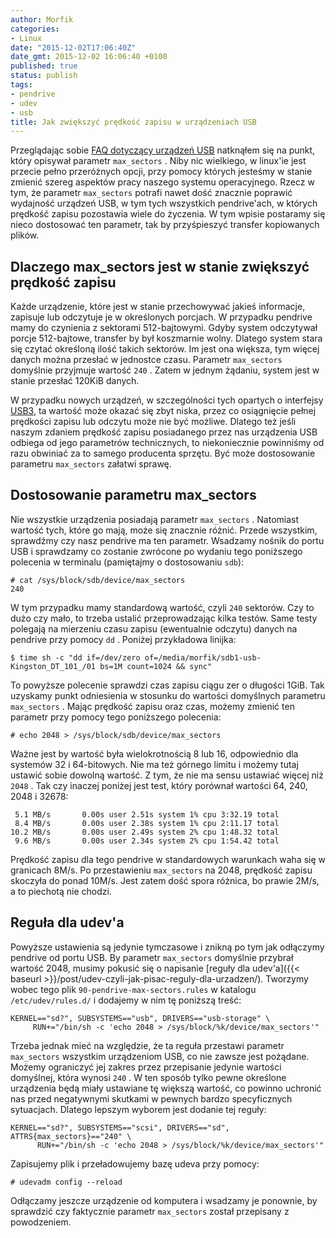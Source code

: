 ```yaml
---
author: Morfik
categories:
- Linux
date: "2015-12-02T17:06:40Z"
date_gmt: 2015-12-02 16:06:40 +0100
published: true
status: publish
tags:
- pendrive
- udev
- usb
title: Jak zwiększyć prędkość zapisu w urządzeniach USB
---
```


Przeglądając sobie [FAQ dotyczący urządzeń USB](http://www.linux-usb.org/FAQ.html) natknąłem się na
punkt, który opisywał parametr `max_sectors` . Niby nic wielkiego, w linux'ie jest przecie pełno
przeróżnych opcji, przy pomocy których jesteśmy w stanie zmienić szereg aspektów pracy naszego
systemu operacyjnego. Rzecz w tym, że parametr `max_sectors` potrafi nawet dość znacznie poprawić
wydajność urządzeń USB, w tym tych wszystkich pendrive'ach, w których prędkość zapisu pozostawia
wiele do życzenia. W tym wpisie postaramy się nieco dostosować ten parametr, tak by przyśpieszyć
transfer kopiowanych plików.

<!--more-->
## Dlaczego max\_sectors jest w stanie zwiększyć prędkość zapisu

Każde urządzenie, które jest w stanie przechowywać jakieś informacje, zapisuje lub odczytuje je w
określonych porcjach. W przypadku pendrive mamy do czynienia z sektorami 512-bajtowymi. Gdyby system
odczytywał porcje 512-bajtowe, transfer by był koszmarnie wolny. Dlatego system stara się czytać
określoną ilość takich sektorów. Im jest ona większa, tym więcej danych można przesłać w jednostce
czasu. Parametr `max_sectors` domyślnie przyjmuje wartość `240` . Zatem w jednym żądaniu, system
jest w stanie przesłać 120KiB danych.

W przypadku nowych urządzeń, w szczególności tych opartych o interfejsy
[USB3](https://pl.wikipedia.org/wiki/Universal_Serial_Bus), ta wartość może okazać się zbyt niska,
przez co osiągnięcie pełnej prędkości zapisu lub odczytu może nie być możliwe. Dlatego też jeśli
naszym zdaniem prędkość zapisu posiadanego przez nas urządzenia USB odbiega od jego parametrów
technicznych, to niekoniecznie powinniśmy od razu obwiniać za to samego producenta sprzętu. Być może
dostosowanie parametru `max_sectors` załatwi sprawę.

## Dostosowanie parametru max\_sectors

Nie wszystkie urządzenia posiadają parametr `max_sectors` . Natomiast wartość tych, które go mają,
może się znacznie różnić. Przede wszystkim, sprawdźmy czy nasz pendrive ma ten parametr. Wsadzamy
nośnik do portu USB i sprawdzamy co zostanie zwrócone po wydaniu tego poniższego polecenia w
terminalu (pamiętajmy o dostosowaniu `sdb`):

    # cat /sys/block/sdb/device/max_sectors
    240

W tym przypadku mamy standardową wartość, czyli `240` sektorów. Czy to dużo czy mało, to trzeba
ustalić przeprowadzając kilka testów. Same testy polegają na mierzeniu czasu zapisu (ewentualnie
odczytu) danych na pendrive przy pomocy `dd` . Poniżej przykładowa
    linijka:

    $ time sh -c "dd if=/dev/zero of=/media/morfik/sdb1-usb-Kingston_DT_101_/01 bs=1M count=1024 && sync"

To powyższe polecenie sprawdzi czas zapisu ciągu zer o długości 1GiB. Tak uzyskamy punkt odniesienia
w stosunku do wartości domyślnych parametru `max_sectors` . Mając prędkość zapisu oraz czas, możemy
zmienić ten parametr przy pomocy tego poniższego polecenia:

    # echo 2048 > /sys/block/sdb/device/max_sectors

Ważne jest by wartość była wielokrotnością 8 lub 16, odpowiednio dla systemów 32 i 64-bitowych. Nie
ma też górnego limitu i możemy tutaj ustawić sobie dowolną wartość. Z tym, że nie ma sensu ustawiać
więcej niż `2048` . Tak czy inaczej poniżej jest test, który porównał wartości 64, 240, 2048 i
32678:

```
 5.1 MB/s       0.00s user 2.51s system 1% cpu 3:32.19 total
 8.4 MB/s       0.00s user 2.38s system 1% cpu 2:11.17 total
10.2 MB/s       0.00s user 2.49s system 2% cpu 1:48.32 total
 9.6 MB/s       0.00s user 2.34s system 2% cpu 1:54.42 total
```

Prędkość zapisu dla tego pendrive w standardowych warunkach waha się w granicach 8M/s. Po
przestawieniu `max_sectors` na 2048, prędkość zapisu skoczyła do ponad 10M/s. Jest zatem dość spora
różnica, bo prawie 2M/s, a to piechotą nie chodzi.

## Reguła dla udev'a

Powyższe ustawienia są jedynie tymczasowe i znikną po tym jak odłączymy pendrive od portu USB. By
parametr `max_sectors` domyślnie przybrał wartość 2048, musimy pokusić się o napisanie [reguły dla
udev'a]({{< baseurl >}}/post/udev-czyli-jak-pisac-reguly-dla-urzadzen/). Tworzymy wobec tego plik
`90-pendrive-max-sectors.rules` w katalogu `/etc/udev/rules.d/` i dodajemy w nim tę poniższą treść:

    KERNEL=="sd?", SUBSYSTEMS=="usb", DRIVERS=="usb-storage" \
         RUN+="/bin/sh -c 'echo 2048 > /sys/block/%k/device/max_sectors'"

Trzeba jednak mieć na względzie, że ta reguła przestawi parametr `max_sectors` wszystkim urządzeniom
USB, co nie zawsze jest pożądane. Możemy ograniczyć jej zakres przez przepisanie jedynie wartości
domyślnej, która wynosi `240` . W ten sposób tylko pewne określone urządzenia będą miały ustawiane
tę większą wartość, co powinno uchronić nas przed negatywnymi skutkami w pewnych bardzo
specyficznych sytuacjach. Dlatego lepszym wyborem jest dodanie tej reguły:

    KERNEL=="sd?", SUBSYSTEMS=="scsi", DRIVERS=="sd", ATTRS{max_sectors}=="240" \
          RUN+="/bin/sh -c 'echo 2048 > /sys/block/%k/device/max_sectors'"

Zapisujemy plik i przeładowujemy bazę udeva przy pomocy:

    # udevadm config --reload

Odłączamy jeszcze urządzenie od komputera i wsadzamy je ponownie, by sprawdzić czy faktycznie
parametr `max_sectors` został przepisany z powodzeniem.
